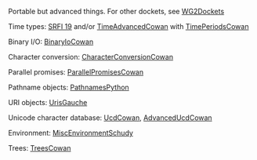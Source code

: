 Portable but advanced things. 
For other dockets, see [WG2Dockets](WG2Dockets.md)

Time types: [SRFI 19](http://srfi.schemers.org/srfi-19/srfi-19.html) and/or [TimeAdvancedCowan](TimeAdvancedCowan.md) with [TimePeriodsCowan](TimePeriodsCowan.md)

Binary I/O: [BinaryIoCowan](BinaryIoCowan.md)

Character conversion: [CharacterConversionCowan](CharacterConversionCowan.md)

Parallel promises: [ParallelPromisesCowan](ParallelPromisesCowan.md)

Pathname objects: [PathnamesPython](PathnamesPython.md)

URI objects: [UrisGauche](http://practical-scheme.net/gauche/man/gauche-refe/URI-parsing-and-construction.html#URI-parsing-and-construction)

Unicode character database: [UcdCowan](UcdCowan.md), [AdvancedUcdCowan](AdvancedUcdCowan.md)

Environment:  [MiscEnvironmentSchudy](MiscEnvironmentSchudy.md)

Trees: [TreesCowan](TreesCowan.md)

